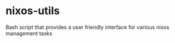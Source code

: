 # nixos-utils

Bash script that provides a user friendly interface for various nixos management tasks
